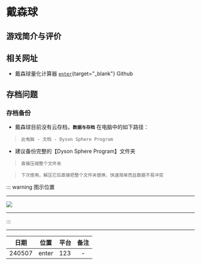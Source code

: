 # 戴森球
## 游戏简介与评价
## 相关网址

- 戴森球量化计算器 [`enter`](https://github.com/DSPCalculator/dsp-calc){target="_blank"} <Badge type='info'>Github</Badge>

## 存档问题

### 存档备份

- 戴森球目前没有云存档，**`数据与存档`** 在电脑中的如下路径：

> `此电脑 - 文档 - Dyson Sphere Program`

- 建议备份完整的【Dyson Sphere Program】文件夹

> `直接压缩整个文件夹`

> `下次使用，解压它后直接把整个文件夹替换，快速简单而且数据不易冲突`

::: warning <Badge type='warning'>图示位置</Badge>

---

![](/notesPic/202405071323.png)

---

:::

---

|日期|位置|平台|备注|
|---|---|---|:---:|
|240507|enter|123|-|